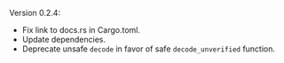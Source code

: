 Version 0.2.4:
  * Fix link to docs.rs in Cargo.toml.
  * Update dependencies.
  * Deprecate unsafe `decode` in favor of safe `decode_unverified` function.
